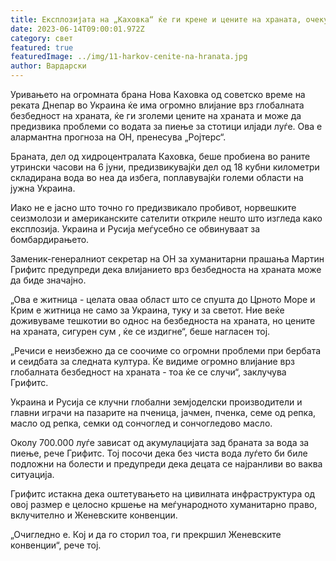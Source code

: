 ```yaml
---
title: Експлозијата на „Каховка“ ќе ги крене и цените на храната, очекуваат ОН
date: 2023-06-14T09:00:01.972Z
category: свет
featured: true
featuredImage: ../img/11-harkov-cenite-na-hranata.jpg
author: Вардарски
---
```

Уривањето на огромната брана Нова Каховка од советско време на реката Днепар во Украина ќе има огромно влијание врз глобалната безбедност на храната, ќе ги зголеми цените на храната и може да предизвика проблеми со водата за пиење за стотици илјади луѓе. Ова е алармантна прогноза на ОН, пренесува „Ројтерс“.

Браната, дел од хидроцентралата Каховка, беше пробиена во раните утрински часови на 6 јуни, предизвикувајќи дел од 18 кубни километри складирана вода во неа да избега, поплавувајќи големи области на јужна Украина.

Иако не е јасно што точно го предизвикало пробивот, норвешките сеизмолози и американските сателити откриле нешто што изгледа како експлозија. Украина и Русија меѓусебно се обвинуваат за бомбардирањето.

Заменик-генералниот секретар на ОН за хуманитарни прашања Мартин Грифитс предупреди дека влијанието врз безбедноста на храната може да биде значајно.

„Ова е житница - целата оваа област што се спушта до Црното Море и Крим е житница не само за Украина, туку и за светот. Ние веќе доживуваме тешкотии во однос на безбедноста на храната, но цените на храната, сигурен сум , ќе се издигне“, беше нагласен тој.

„Речиси е неизбежно да се соочиме со огромни проблеми при бербата и сеидбата за следната култура. Ќе видиме огромно влијание врз глобалната безбедност на храната - тоа ќе се случи“, заклучува Грифитс.

Украина и Русија се клучни глобални земјоделски производители и главни играчи на пазарите на пченица, јачмен, пченка, семе од репка, масло од репка, семки од сончоглед и сончогледово масло.

Околу 700.000 луѓе зависат од акумулацијата зад браната за вода за пиење, рече Грифитс. Тој посочи дека без чиста вода луѓето би биле подложни на болести и предупреди дека децата се најранливи во ваква ситуација.

Грифитс истакна дека оштетувањето на цивилната инфраструктура од овој размер е целосно кршење на меѓународното хуманитарно право, вклучително и Женевските конвенции.

„Очигледно е. Кој и да го сторил тоа, ги прекршил Женевските конвенции“, рече тој.